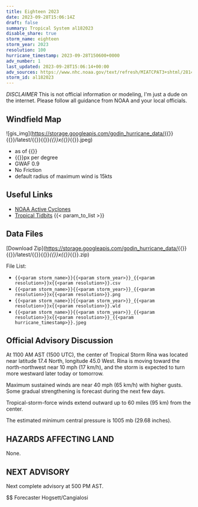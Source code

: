 ```yaml
---
title: Eighteen 2023
date: 2023-09-28T15:06:14Z
draft: false
summary: Tropical System al182023
disable_share: true
storm_name: eighteen
storm_year: 2023
resolution: 100
hurricane_timestamp: 2023-09-28T150600+0000
adv_number: 1
last_updated: 2023-09-28T15:06:14+00:00
adv_sources: https://www.nhc.noaa.gov/text/refresh/MIATCPAT3+shtml/281452.shtml;https://www.nhc.noaa.gov/refresh/graphics_at3+shtml/145528.shtml?cone
storm_id: al182023
---
```

*DISCLAIMER* This is not official information or modeling, I'm just a dude on the internet.  Please follow all guidance from NOAA and your local officials.

## Windfield Map
![gis_img](https://storage.googleapis.com/godin_hurricane_data/{{<param storm_name>}}{{<param storm_year>}}/latest/{{<param storm_name>}}{{<param storm_year>}}_{{<param resolution>}}x{{<param resolution>}}_{{<param hurricane_timestamp>}}.jpeg)

- as of {{<param last_updated>}}
- {{<param resolution>}}px per degree
- GWAF 0.9
- No Friction
- default radius of maximum wind is 15kts

## Useful Links
- [NOAA Active Cyclones](https://www.nhc.noaa.gov/)
- [Tropical Tidbits](https://www.tropicaltidbits.com/storminfo/)
{{< param_to_list >}}

## Data Files
[Download Zip](https://storage.googleapis.com/godin_hurricane_data/{{<param storm_name>}}{{<param storm_year>}}/latest/{{<param storm_name>}}{{<param storm_year>}}_{{<param resolution>}}x{{<param resolution>}}_{{<param hurricane_timestamp>}}.zip)

File List:
- `{{<param storm_name>}}{{<param storm_year>}}_{{<param resolution>}}x{{<param resolution>}}.csv`
- `{{<param storm_name>}}{{<param storm_year>}}_{{<param resolution>}}x{{<param resolution>}}.png`
- `{{<param storm_name>}}{{<param storm_year>}}_{{<param resolution>}}x{{<param resolution>}}.wld`
- `{{<param storm_name>}}{{<param storm_year>}}_{{<param resolution>}}x{{<param resolution>}}_{{<param hurricane_timestamp>}}.jpeg`


## Official Advisory Discussion
At 1100 AM AST (1500 UTC), the center of Tropical Storm Rina was
located near latitude 17.4 North, longitude 45.0 West. Rina is
moving toward the north-northwest near 10 mph (17 km/h), and the 
storm is expected to turn more westward later today or tomorrow.
 
Maximum sustained winds are near 40 mph (65 km/h) with higher gusts.
Some gradual strengthening is forecast during the next few days.
 
Tropical-storm-force winds extend outward up to 60 miles (95 km)
from the center.
 
The estimated minimum central pressure is 1005 mb (29.68 inches).
 
 
HAZARDS AFFECTING LAND
----------------------
None.
 
 
NEXT ADVISORY
-------------
Next complete advisory at 500 PM AST.
 
$$
Forecaster Hogsett/Cangialosi

